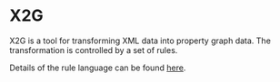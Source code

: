 # X2G

X2G is a tool for transforming XML data into property graph data.  The transformation is controlled by a set of rules.

Details of the rule language can be found [here](doc/x2g-rule-language.md).
